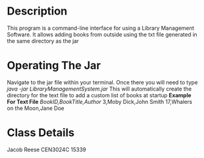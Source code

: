 # Description
This program is a command-line interface for using a Library Management Software. It allows adding books from outside using the txt file generated in the same directory as the jar 

# Operating The Jar
Navigate to the jar file within your terminal. Once there you will need to type *java -jar LibraryManagementSystem.jar*
This will automatically create the directory for the text file to add a custom list of books at startup
**Example For Text File**
*BookID,BookTitle,Author*
3,Moby Dick,John Smith
17,Whalers on the Moon,Jane Doe

# Class Details
Jacob Reese
CEN3024C
15339